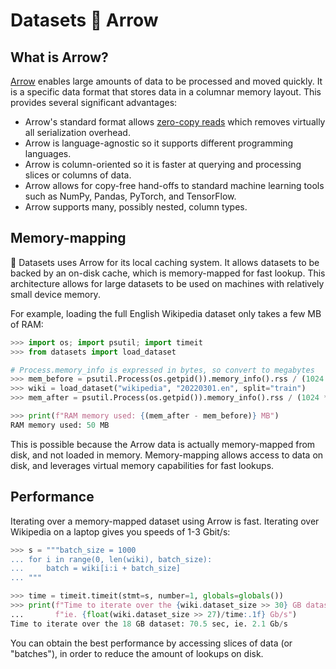 # Datasets 🤝 Arrow

## What is Arrow?

[Arrow](https://arrow.apache.org/) enables large amounts of data to be processed and moved quickly. It is a specific data format that stores data in a columnar memory layout. This provides several significant advantages:

* Arrow's standard format allows [zero-copy reads](https://en.wikipedia.org/wiki/Zero-copy) which removes virtually all serialization overhead.
* Arrow is language-agnostic so it supports different programming languages.
* Arrow is column-oriented so it is faster at querying and processing slices or columns of data.
* Arrow allows for copy-free hand-offs to standard machine learning tools such as NumPy, Pandas, PyTorch, and TensorFlow.
* Arrow supports many, possibly nested, column types.

## Memory-mapping

🤗 Datasets uses Arrow for its local caching system. It allows datasets to be backed by an on-disk cache, which is memory-mapped for fast lookup.
This architecture allows for large datasets to be used on machines with relatively small device memory.

For example, loading the full English Wikipedia dataset only takes a few MB of RAM:

```python
>>> import os; import psutil; import timeit
>>> from datasets import load_dataset

# Process.memory_info is expressed in bytes, so convert to megabytes 
>>> mem_before = psutil.Process(os.getpid()).memory_info().rss / (1024 * 1024)
>>> wiki = load_dataset("wikipedia", "20220301.en", split="train")
>>> mem_after = psutil.Process(os.getpid()).memory_info().rss / (1024 * 1024)

>>> print(f"RAM memory used: {(mem_after - mem_before)} MB")
RAM memory used: 50 MB
```

This is possible because the Arrow data is actually memory-mapped from disk, and not loaded in memory.
Memory-mapping allows access to data on disk, and leverages virtual memory capabilities for fast lookups.

## Performance

Iterating over a memory-mapped dataset using Arrow is fast. Iterating over Wikipedia on a laptop gives you speeds of 1-3 Gbit/s:

```python
>>> s = """batch_size = 1000
... for i in range(0, len(wiki), batch_size):
...     batch = wiki[i:i + batch_size]
... """

>>> time = timeit.timeit(stmt=s, number=1, globals=globals())
>>> print(f"Time to iterate over the {wiki.dataset_size >> 30} GB dataset: {time:.1f} sec, "
...       f"ie. {float(wiki.dataset_size >> 27)/time:.1f} Gb/s")
Time to iterate over the 18 GB dataset: 70.5 sec, ie. 2.1 Gb/s
```

You can obtain the best performance by accessing slices of data (or "batches"), in order to reduce the amount of lookups on disk.
